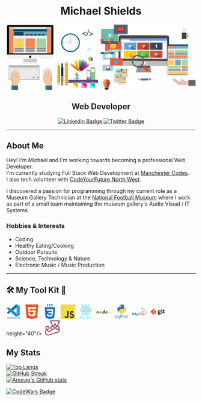 <div align="center">
  <h1>Michael Shields</h1>
  <img src="https://github.com/mike-shields-dev/mike-shields-dev/blob/main/kindpng_1511892.png" />
  <h2>Web Developer</h2>
</div>

<div id="badges" align="center">
  <a href="https://www.linkedin.com/in/michael-shields-a836b5211/">
    <img src="https://img.shields.io/badge/LinkedIn-blue?style=for-the-badge&logo=linkedin&logoColor=white" alt="LinkedIn Badge"/>
  </a>
  <a href="https://twitter.com/micklebasher">
    <img src="https://img.shields.io/badge/Twitter-blue?style=for-the-badge&logo=twitter&logoColor=white" alt="Twitter Badge"/>
  </a>
</div>

---

## About Me

Hey! I'm Michael and I'm working towards becoming a professional Web Developer.\
I'm currently studying Full Stack Web Development at [Manchester Codes](https://www.manchestercodes.com/).\
I also tech volunteer with [CodeYourFuture North West](https://codeyourfuture.io/north-west/).

I discovered a passion for programming through my current role as a Museum Gallery Technician at the [National Football Museum](https://www.nationalfootballmuseum.com/) where I work as part of a small team maintaining the museum gallery's Audio Visual / IT Systems. 

### Hobbies & Interests

- Coding
- Healthy Eating/Cooking
- Outdoor Pursuits
- Science, Technology & Nature
- Electronic Music / Music Production

---

## 🛠️ My Tool Kit 🧰

<div>
  <img src="https://github.com/devicons/devicon/blob/master/icons/vscode/vscode-original-wordmark.svg" title="Visual Studio Code" alt="Visual Studio Code" width="40" height="40"/>&nbsp;
  <img src="https://github.com/devicons/devicon/blob/master/icons/html5/html5-original.svg" title="HTML5" alt="HTML" width="40" height="40"/>&nbsp;
  <img src="https://github.com/devicons/devicon/blob/master/icons/css3/css3-plain-wordmark.svg"  title="CSS3" alt="CSS" width="40" height="40"/>&nbsp;
  <img src="https://github.com/devicons/devicon/blob/master/icons/javascript/javascript-original.svg" title="JavaScript" alt="JavaScript" width="40" height="40"/>&nbsp;
  <img src="https://github.com/devicons/devicon/blob/master/icons/react/react-original-wordmark.svg" title="React" alt="React" width="40" height="40"/>&nbsp;
  <img src="https://github.com/devicons/devicon/blob/master/icons/nodejs/nodejs-original-wordmark.svg" title="NodeJS" alt="NodeJS" width="40" height="40"/>&nbsp;
  <img src="https://github.com/devicons/devicon/blob/master/icons/python/python-original-wordmark.svg" title="Python" alt="Python" width="40" height="40"/>&nbsp;
  <img src="https://github.com/devicons/devicon/blob/master/icons/mysql/mysql-original-wordmark.svg" title="MySQL" alt="MySQL" width="40" height="40"/>&nbsp;
  <img src="https://github.com/devicons/devicon/blob/master/icons/git/git-original-wordmark.svg" title="Git" **alt="Git" width="40" height="40"/>
</div>
height="40"/>&nbsp;
  <img src="https://github.com/devicons/devicon/blob/master/icons/jest/jest-plain.svg" title="Git" **alt="Git" width="40" height="40"/>
</div>

## My Stats

[![Top Langs](https://github-readme-stats.vercel.app/api/top-langs/?username=mike-shields-dev&theme=radical)](https://github.com/anuraghazra/github-readme-stats)\
[![GitHub Streak](http://github-readme-streak-stats.herokuapp.com?user=mike-shields-dev&theme=radical)](https://git.io/streak-stats)\
[![Anurag's GitHub stats](https://github-readme-stats.vercel.app/api?username=mike-shields-dev&theme=radical)](https://github.com/anuraghazra/github-readme-stats)

<a href="https://www.codewars.com/users/mike-shields">
  <img src="https://www.codewars.com/users/mike-shields/badges/large" alt="CodeWars Badge" />
</a>


